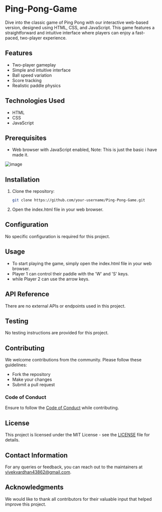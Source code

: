 # Ping-Pong-Game

Dive into the classic game of Ping Pong with our interactive web-based version, designed using HTML, CSS, and JavaScript. This game features a straightforward and intuitive interface where players can enjoy a fast-paced, two-player experience.

## Features

- Two-player gameplay
- Simple and intuitive interface
- Ball speed variation
- Score tracking
- Realistic paddle physics

## Technologies Used

- HTML
- CSS
- JavaScript

## Prerequisites

- Web browser with JavaScript enabled, Note: This is just the basic i have made it.

![image](https://github.com/user-attachments/assets/9854691e-2a06-49cb-b5c2-1dace50dbf5a)

## Installation

1. Clone the repository:
   ```bash
   git clone https://github.com/your-username/Ping-Pong-Game.git
   ```

2. Open the index.html file in your web browser.

## Configuration

No specific configuration is required for this project.

## Usage

- To start playing the game, simply open the index.html file in your web browser. 
- Player 1 can control their paddle with the 'W' and 'S' keys.
- while Player 2 can use the arrow keys.

## API Reference

There are no external APIs or endpoints used in this project.

## Testing

No testing instructions are provided for this project.

## Contributing

We welcome contributions from the community. Please follow these guidelines:
- Fork the repository
- Make your changes
- Submit a pull request

### Code of Conduct
Ensure to follow the [Code of Conduct](CODE_OF_CONDUCT.md) while contributing.

## License

This project is licensed under the MIT License - see the [LICENSE](LICENSE) file for details.

## Contact Information

For any queries or feedback, you can reach out to the maintainers at [vivekvardhan43862@gmail.com](mailto:vivekvardhan43862@gmail.com).

## Acknowledgments

We would like to thank all contributors for their valuable input that helped improve this project.

